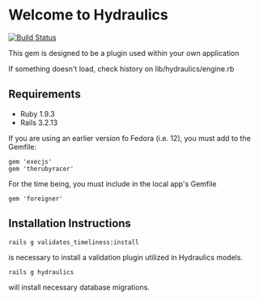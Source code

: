 # Welcome to Hydraulics

[![Build Status](https://travis-ci.org/uvalib-dcs/hydraulics.png?branch=master)](https://travis-ci.org/uvalib-dcs/hydraulics)

This gem is designed to be a plugin used within your own application

If something doesn't load, check history on lib/hydraulics/engine.rb

## Requirements

* Ruby 1.9.3
* Rails 3.2.13

If you are using an earlier version fo Fedora (i.e. 12), you must add to the Gemfile:

    gem 'execjs'
    gem 'therubyracer'

For the time being, you must include in the local app's Gemfile

    gem 'foreigner'

## Installation Instructions

    rails g validates_timeliness:install
is necessary to install a validation plugin utilized in Hydraulics models.

    rails g hydraulics
    
will install necessary database migrations.
